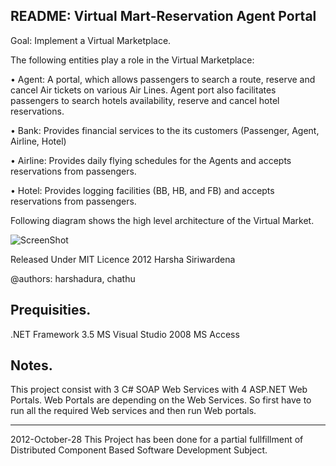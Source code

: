 README: Virtual Mart-Reservation Agent Portal
---------------------------------------------


Goal: Implement a Virtual Marketplace.

The following entities play a role in the Virtual Marketplace:

• Agent: A portal, which allows passengers to search a route, reserve and cancel Air
tickets on various Air Lines. Agent port also facilitates passengers to search hotels
availability, reserve and cancel hotel reservations.

• Bank: Provides financial services to the its customers (Passenger, Agent, Airline, Hotel)

• Airline: Provides daily flying schedules for the Agents and accepts reservations from
passengers.

• Hotel: Provides logging facilities (BB, HB, and FB) and accepts reservations from
passengers.

Following diagram shows the high level architecture of the Virtual Market.

![ScreenShot](http://4.bp.blogspot.com/-ed99-A0c1DI/UI3D2vSROMI/AAAAAAAABUw/jIt--lhV1u0/s1600/Untitled33.png)

Released Under MIT Licence 2012 Harsha Siriwardena

@authors: harshadura, chathu

Prequisities.
-------------
.NET Framework 3.5
MS Visual Studio 2008
MS Access

Notes.
------
This project consist with 3 C# SOAP Web Services with 4 ASP.NET Web Portals. 
Web Portals are depending on the Web Services. 
So first have to run all the required Web services and then run Web portals.
_______________
2012-October-28 
This Project has been done for a partial fullfillment of Distributed Component Based Software Development Subject.